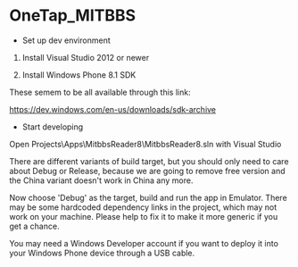 OneTap_MITBBS
=============

- Set up dev environment

1. Install Visual Studio 2012 or newer

2. Install Windows Phone 8.1 SDK

These semem to be all available through this link:

https://dev.windows.com/en-us/downloads/sdk-archive

- Start developing 

Open Projects\Apps\MitbbsReader8\MitbbsReader8.sln with Visual Studio

There are different variants of build target, but you should only need to care about Debug or Release, because we are going to remove free version and the China variant doesn't work in China any more.

Now choose 'Debug' as the target, build and run the app in Emulator. There may be some hardcoded dependency links in the project, which may not work on your machine. Please help to fix it to make it more generic if you get a chance.

You may need a Windows Developer account if you want to deploy it into your Windows Phone device through a USB cable.